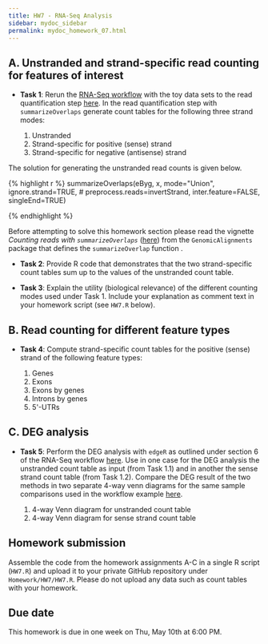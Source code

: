 ```yaml
---
title: HW7 - RNA-Seq Analysis
sidebar: mydoc_sidebar
permalink: mydoc_homework_07.html 
---
```


## A. Unstranded and strand-specific read counting for features of interest

- __Task 1__: Rerun the [RNA-Seq workflow](http://girke.bioinformatics.ucr.edu/GEN242/mydoc_systemPipeRNAseq_01.html) with the toy data sets to the read quantification step [here](http://girke.bioinformatics.ucr.edu/GEN242/mydoc_systemPipeRNAseq_05.html). In the read quantification step with `summarizeOverlaps` generate count tables for the following three strand modes:

   1. Unstranded 
   2. Strand-specific for positive (sense) strand
   3. Strand-specific for negative (antisense) strand
   
The solution for generating the unstranded read counts is given below.

{% highlight r %}
summarizeOverlaps(eByg, x, mode="Union", 
					ignore.strand=TRUE, 
                                        # preprocess.reads=invertStrand,
					inter.feature=FALSE, 
                                        singleEnd=TRUE)

{% endhighlight %}

Before attempting to solve this homework section please read the vignette _Counting reads with `summarizeOverlaps`_ ([here](http://bioconductor.org/packages/release/bioc/html/GenomicAlignments.html)) from the `GenomicAlignments` package that defines the `summarizeOverlap` function .

- __Task 2__: Provide R code that demonstrates that the two strand-specific count tables sum up to the values of the unstranded count table. 

- __Task 3__: Explain the utility (biological relevance) of the different counting modes used under Task 1. Include your explanation as comment text in your homework script (see `HW7.R` below). 

## B. Read counting for different feature types
- __Task 4__: Compute strand-specific count tables for the positive (sense) strand of the following feature types: 

   1. Genes
   2. Exons
   3. Exons by genes 
   4. Introns by genes
   5. 5'-UTRs

## C. DEG analysis

- __Task 5__: Perform the DEG analysis with `edgeR` as outlined under section 6 of the RNA-Seq workflow [here](http://girke.bioinformatics.ucr.edu/GEN242/mydoc_systemPipeRNAseq_06.html). Use in one case for the DEG analysis the unstranded count table as input (from Task 1.1) and in another the sense strand count table (from Task 1.2). Compare the DEG result of the two methods in two separate 4-way venn diagrams for the same sample comparisons used in the workflow example [here](http://girke.bioinformatics.ucr.edu/GEN242/mydoc_systemPipeRNAseq_06.html#venn-diagrams-of-deg-sets).

   1. 4-way Venn diagram for unstranded count table
   2. 4-way Venn diagram for sense strand count table

## Homework submission

Assemble the code from the homework assignments A-C in a single R script (`HW7.R`) and upload it to your private GitHub repository under `Homework/HW7/HW7.R`. Please do not upload any data such as count tables with your homework.

## Due date

This homework is due in one week on Thu, May 10th at 6:00 PM.
